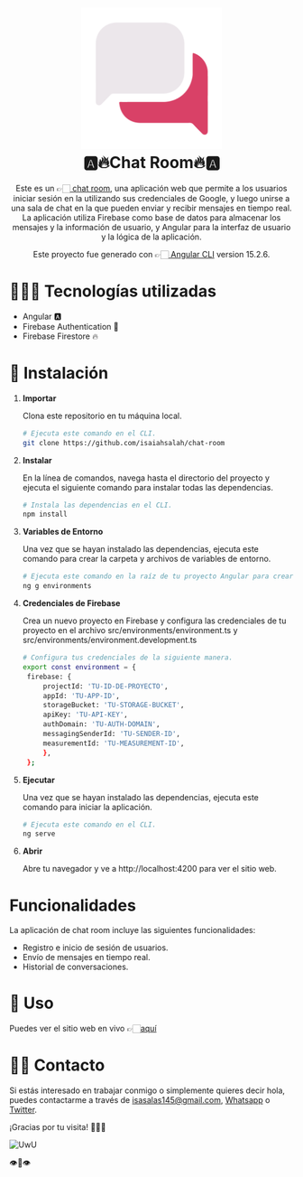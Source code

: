 <h1 align="center">
  <img alt="Halcyon" src="./src/assets/images/logo.png" height="250" />
<br>
  🅰️🔥Chat Room🔥🅰️
</h1>
<p align="center">
    Este es un 👉🏻<a href="http://www.isaias.work"> 
    chat room</a>, una aplicación web que permite a los usuarios iniciar sesión en la utilizando sus credenciales de Google, y luego unirse a una sala de chat en la que pueden enviar y recibir mensajes en tiempo real. La aplicación utiliza Firebase como base de datos para almacenar los mensajes y la información de usuario, y Angular para la interfaz de usuario y la lógica de la aplicación.</p>

<p align="center">
    Este proyecto fue generado con  👉🏻<a href="https://github.com/angular/angular-cli"> 
    Angular CLI</a> version 15.2.6.</p>

# 🧑🏻‍💻 Tecnologías utilizadas

- Angular 🅰️
- Firebase Authentication 🔐
- Firebase Firestore 🔥

# 🚀 Instalación

1. **Importar**

   Clona este repositorio en tu máquina local.

   ```sh
   # Ejecuta este comando en el CLI.
   git clone https://github.com/isaiahsalah/chat-room
   ```

2. **Instalar**

   En la línea de comandos, navega hasta el directorio del proyecto y ejecuta el siguiente comando para instalar todas las dependencias.

   ```sh
   # Instala las dependencias en el CLI.
   npm install
   ```

3. **Variables de Entorno**

   Una vez que se hayan instalado las dependencias, ejecuta este comando para crear la carpeta y archivos de variables de entorno.

   ```sh
   # Ejecuta este comando en la raíz de tu proyecto Angular para crear los archivos de configuraciond e variables de entorno.
   ng g environments
   ```

4. **Credenciales de Firebase**

   Crea un nuevo proyecto en Firebase y configura las credenciales de tu proyecto en el archivo src/environments/environment.ts y src/environments/environment.development.ts

   ```sh
   # Configura tus credenciales de la siguiente manera.
   export const environment = {
    firebase: {
        projectId: 'TU-ID-DE-PROYECTO',
        appId: 'TU-APP-ID',
        storageBucket: 'TU-STORAGE-BUCKET',
        apiKey: 'TU-API-KEY',
        authDomain: 'TU-AUTH-DOMAIN',
        messagingSenderId: 'TU-SENDER-ID',
        measurementId: 'TU-MEASUREMENT-ID',
        },
    };
   ```

5. **Ejecutar**

   Una vez que se hayan instalado las dependencias, ejecuta este comando para iniciar la aplicación.

   ```sh
   # Ejecuta este comando en el CLI.
   ng serve
   ```

6. **Abrir**

   Abre tu navegador y ve a http://localhost:4200 para ver el sitio web.

# Funcionalidades

La aplicación de chat room incluye las siguientes funcionalidades:

- Registro e inicio de sesión de usuarios.
- Envío de mensajes en tiempo real.
- Historial de conversaciones.

# 🫣 Uso

Puedes ver el sitio web en vivo 👉🏻[aquí](http://www.isaias.work/)

# 👋🏻 Contacto

Si estás interesado en trabajar conmigo o simplemente quieres decir hola, puedes contactarme a través de [isasalas145@gmail.com](mailto:isasalas145@gmail.com), [Whatsapp](https://api.whatsapp.com/send?phone=59170881108&text=%20) o [Twitter](https://twitter.com/isaiahSalah).

¡Gracias por tu visita! 🫶🏻🤓

![UwU](https://i.giphy.com/media/jUwpNzg9IcyrK/giphy.webp)

👁️👄👁️
